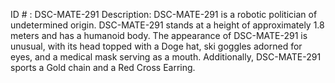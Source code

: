 ID # : DSC-MATE-291
Description: DSC-MATE-291 is a robotic politician of undetermined origin. DSC-MATE-291 stands at a height of approximately 1.8 meters and has a humanoid body. The appearance of DSC-MATE-291 is unusual, with its head topped with a Doge hat, ski goggles adorned for eyes, and a medical mask serving as a mouth. Additionally, DSC-MATE-291 sports a Gold chain and a Red Cross Earring.